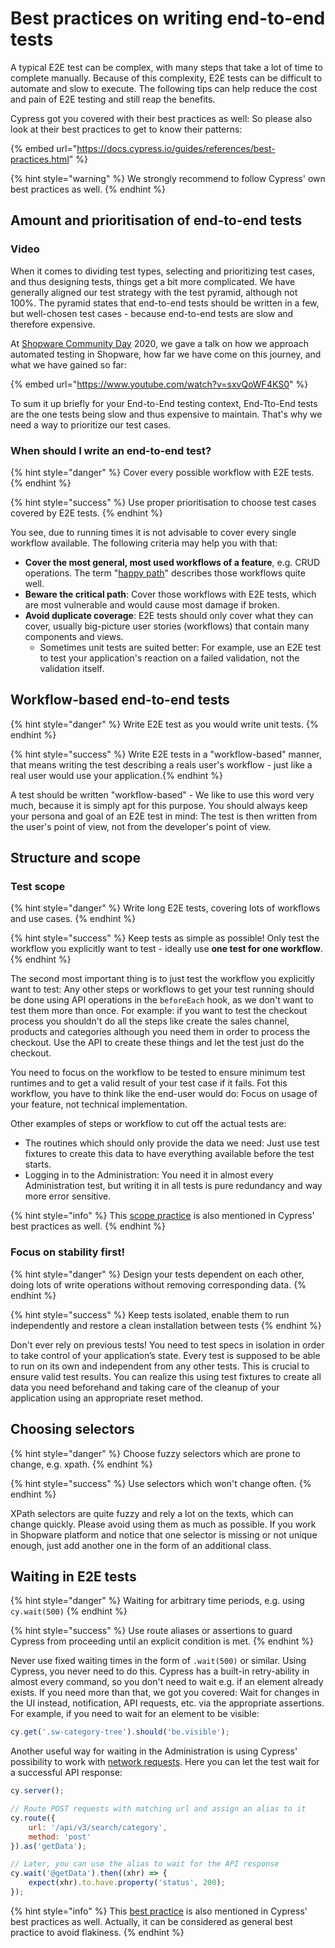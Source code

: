 # Best practices on writing end-to-end tests

A typical E2E test can be complex, with many steps that take a lot of time to complete manually. Because of this complexity, E2E tests can be difficult to automate and slow to execute. The following tips can help reduce the cost and pain of E2E testing and still reap the benefits.

Cypress got you covered with their best practices as well: So please also look at their best practices to get to know their patterns:

{% embed url="https://docs.cypress.io/guides/references/best-practices.html" %}

{% hint style="warning" %} We strongly recommend to follow Cypress' own best practices as well. {% endhint %}

## Amount and prioritisation of end-to-end tests

### Video

When it comes to dividing test types, selecting and prioritizing test cases, and thus designing tests, things get a bit more complicated. We have generally aligned our test strategy with the test pyramid, although not 100%. The pyramid states that end-to-end tests should be written in a few, but well-chosen test cases - because end-to-end tests are slow and therefore expensive.

At [Shopware Community Day](https://scd.shopware.com/en/) 2020, we gave a talk on how we approach automated testing in Shopware, how far we have come on this journey, and what we have gained so far:

{% embed url="https://www.youtube.com/watch?v=sxvQoWF4KS0" %}

To sum it up briefly for your End-to-End testing context, End-Tto-End tests are the one tests being slow and thus expensive to maintain. That's why we need a way to prioritize our test cases.

### When should I write an end-to-end test?

{% hint style="danger" %} Cover every possible workflow with E2E tests. {% endhint %}

{% hint style="success" %} Use proper prioritisation to choose test cases covered by E2E tests. {% endhint %}

You see, due to running times it is not advisable to cover every single workflow available. The following criteria may help you with that:
* **Cover the most general, most used workflows of a feature**, e.g. CRUD operations. The term "[happy path](https://en.wikipedia.org/wiki/Happy_path)" describes those workflows quite well.
* **Beware the critical path**: Cover those workflows with E2E tests, which are most vulnerable and would cause most damage if broken.
* **Avoid duplicate coverage**: E2E tests should only cover what they can cover, usually big-picture user stories \(workflows\) that contain many components and views.
  * Sometimes unit tests are suited better: For example, use an E2E test to test your application's reaction on a failed validation, not the validation itself.

## Workflow-based end-to-end tests

{% hint style="danger" %} Write E2E test as you would write unit tests. {% endhint %}

{% hint style="success" %} Write E2E tests in a "workflow-based" manner, that means writing the test describing a reals
user's workflow - just like a real user would use your application.{% endhint %}

A test should be written "workflow-based" -  We like to use this word very much, because it is simply apt for this purpose. You should always keep your persona and goal of an E2E test in mind: The test is then written from the user's point of view, not from the developer's point of view.

## Structure and scope

### Test scope

{% hint style="danger" %} Write long E2E tests, covering lots of workflows and use cases. {% endhint %}

{% hint style="success" %} Keep tests as simple as possible! Only test the workflow you explicitly want to test - ideally use **one test for one workflow**. {% endhint %}

The second most important thing is to just test the workflow you explicitly want to test: Any other steps or workflows to get your test running should be done using API operations in the `beforeEach` hook, as we don't want to test them more than once.
For example: if you want to test the checkout process you shouldn't do all the steps like create the sales channel, products and categories although you need them in order to process the checkout. Use the API to create these things and let the test just do the checkout.

You need to focus on the workflow to be tested to ensure minimum test runtimes and to get a valid result of your test case if it fails. Fot this workflow, you have to think like the end-user would do: Focus on usage of your feature, not technical implementation.

Other examples of steps or workflow to cut off the actual tests are:
* The routines which should only provide the data we need: Just use test fixtures to create this data to have everything available before the test starts.
* Logging in to the Administration: You need it in almost every Administration test, but writing it in all tests is pure redundancy and way more error sensitive.

{% hint style="info" %} This [scope practice](https://docs.cypress.io/guides/references/best-practices.html#Organizing-Tests-Logging-In-Controlling-State) is also mentioned in Cypress' best practices as well.
{% endhint %}

### Focus on stability first!

{% hint style="danger" %} Design your tests dependent on each other, doing lots of write operations without removing corresponding data. {% endhint %}

{% hint style="success" %} Keep tests isolated, enable them to run independently and restore a clean installation between tests {% endhint %}

Don't ever rely on previous tests! You need to test specs in isolation in order to take control of your application’s state. Every test is supposed to be able to run on its own and independent from any other tests. This is crucial to ensure valid test results. You can realize this using test fixtures to create all data you need beforehand and taking care of the cleanup of your application using an appropriate reset method.

## Choosing selectors

{% hint style="danger" %} Choose fuzzy selectors which are prone to change, e.g. xpath. {% endhint %}

{% hint style="success" %} Use selectors which won't change often. {% endhint %}

XPath selectors are quite fuzzy and rely a lot on the texts, which can change quickly. Please avoid using them as much as possible. If you work in Shopware platform and notice that one selector is missing or not unique enough, just add another one in the form of an additional class.

## Waiting in E2E tests

{% hint style="danger" %} Waiting for arbitrary time periods, e.g. using `cy.wait(500)` {% endhint %}

{% hint style="success" %} Use route aliases or assertions to guard Cypress from proceeding until an explicit condition is met. {% endhint %}

Never use fixed waiting times in the form of `.wait(500)` or similar. Using Cypress, you never need to do this. Cypress has a built-in retry-ability in almost every command, so you don't need to wait e.g. if an element already exists. If you need more than that, we got you covered: Wait for changes in the UI instead, notification, API requests, etc. via the appropriate assertions. For example, if you need to wait for an element to be visible:

```javascript
cy.get('.sw-category-tree').should('be.visible');
```

Another useful way for waiting in the Administration is using Cypress' possibility to work with [network requests](https://docs.cypress.io/guides/guides/network-requests.html). Here you can let the test wait for a successful API response:

```javascript
cy.server();

// Route POST requests with matching url and assign an alias to it
cy.route({
    url: '/api/v3/search/category',
    method: 'post'
}).as('getData');

// Later, you can use the alias to wait for the API response
cy.wait('@getData').then((xhr) => {
    expect(xhr).to.have.property('status', 200);
});
```

{% hint style="info" %} This [best practice](https://docs.cypress.io/guides/references/best-practices#Unnecessary-Waiting) is also mentioned in Cypress' best practices as well. Actually, it can be considered as general best practice to avoid flakiness.
{% endhint %}